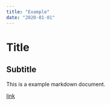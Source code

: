 ```yaml
---
title: "Example"
date: "2020-01-01"
---
```


# Title

## Subtitle


This is a example markdown document.

[link](https://google.com)
